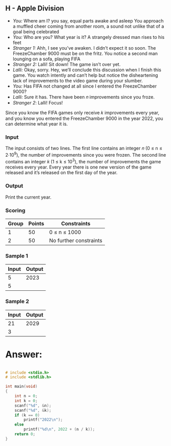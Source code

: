 ## H - Apple Division

- *You:* Where am I? you say, equal parts awake and asleep
You approach a muffled cheer coming from another room, a sound not unlike that of a goal being celebrated
- *You:* Who are you? What year is it?
A strangely dressed man rises to his feet
- *Stranger 1:* Ahh, I see you’ve awaken. I didn’t expect it so soon. The FreezeChamber 9000 must be on the fritz.
You notice a second man lounging on a sofa, playing FIFA
- *Stranger 2:* Lalli! Sit down! The game isn’t over yet.
- *Lalli:* Okay, sorry. Hey, we’ll conclude this discussion when I finish this game. You watch intently and can’t help but notice the disheartening lack of improvements to the video game during your slumber.
- *You:* Has FIFA not changed at all since I entered the FreezeChamber 9000?
- *Lalli:* Sure it has. There have been  𝑛 improvements since you froze.
- *Stranger 2*: Lalli! Focus!

Since you know the FIFA games only receive 𝑘 improvements every year, and you know you entered the FreezeChamber 9000 in the year 2022, you can determine what year it is.

### Input

The input consists of two lines. The first line contains an integer 𝑛 (0 ≤ n ≤ 2⋅10<sup>9</sup>), the number of improvements since you were frozen. The second line contains an integer 𝑘 (1 ≤ k ≤ 10<sup>3</sup>), the number of improvements the game receives every year. Every year there is one new version of the game released and it’s released on the first day of the year.

### Output

Print the current year.

### Scoring

| Group            | Points         | Constraints            |
| ---------------- | -------------- | ---------------------- |
| 1                | 50             | 0 ≤ n ≤ 1000           |
| 2                | 50             | No further constraints |

### Sample 1

| Input            | Output         |
| ---------------- | -------------- |
| 5                | 2023           |
| 5                |                |

### Sample 2

| Input            | Output         |
| ---------------- | -------------- |
| 21               | 2029           |
| 3                |                |

# Answer:

```c

# include <stdio.h>
# include <stdlib.h>

int main(void)
{
	int n = 0;
	int k = 0;
	scanf("%d", &n);
	scanf("%d", &k);
	if (k == 0)
		printf("2022\n");
	else
		printf("%d\n", 2022 + (n / k));
	return 0;
}
```
